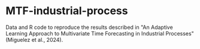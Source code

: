 # MTF-industrial-process
Data and R code to reproduce the results described in "An Adaptive Learning Approach to Multivariate Time Forecasting in Industrial Processes" (Miguelez et al., 2024).

